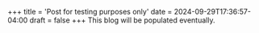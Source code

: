 +++
title = 'Post for testing purposes only'
date = 2024-09-29T17:36:57-04:00
draft = false
+++
This blog will be populated eventually.